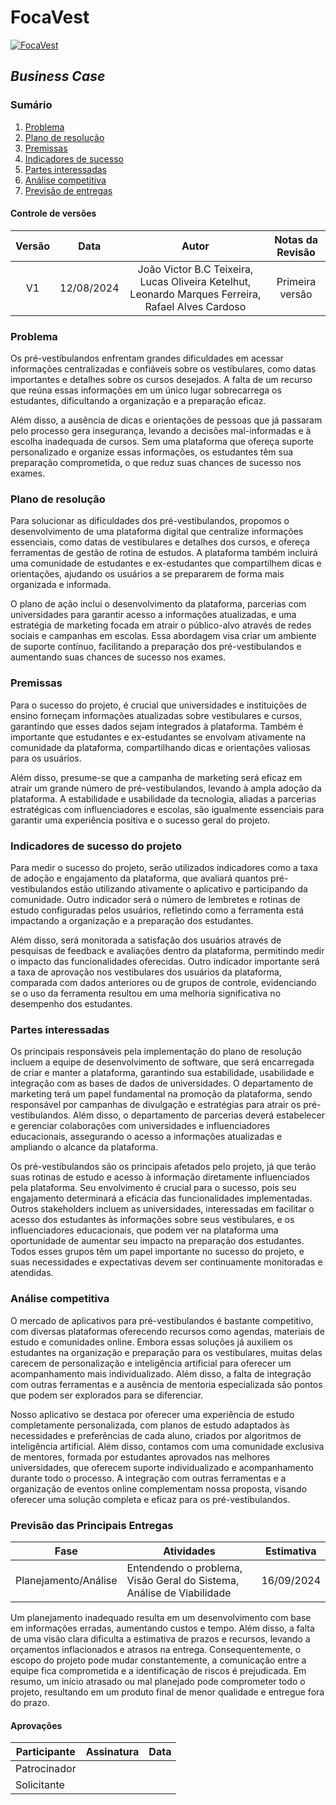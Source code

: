 # FocaVest

[![FocaVest]()](https://github.com/leowbk77/FocaVest)


## _Business Case_
### Sumário
1. [Problema](#problema)
2. [Plano de resolução](#plano-de-resolução)
3. [Premissas](#premissas)
4. [Indicadores de sucesso](#indicadores-de-sucesso-do-projeto)
5. [Partes interessadas](#partes-interessadas)
6. [Análise competitiva](#análise-competitiva)
7. [Previsão de entregas](#previsão-das-Principais-Entregas)

#### Controle de versões

|Versão|Data|Autor|Notas da Revisão|
|:---:|:---:|:---:|:---:|
|V1|12/08/2024|João Victor B.C Teixeira, Lucas Oliveira Ketelhut, Leonardo Marques Ferreira, Rafael Alves Cardoso|Primeira versão|

### Problema
Os pré-vestibulandos enfrentam grandes dificuldades em acessar informações centralizadas e confiáveis sobre os vestibulares, como datas importantes e detalhes sobre os cursos desejados. A falta de um recurso que reúna essas informações em um único lugar sobrecarrega os estudantes, dificultando a organização e a preparação eficaz. 

Além disso, a ausência de dicas e orientações de pessoas que já passaram pelo processo gera insegurança, levando a decisões mal-informadas e à escolha inadequada de cursos. Sem uma plataforma que ofereça suporte personalizado e organize essas informações, os estudantes têm sua preparação comprometida, o que reduz suas chances de sucesso nos exames.

### Plano de resolução
Para solucionar as dificuldades dos pré-vestibulandos, propomos o desenvolvimento de uma plataforma digital que centralize informações essenciais, como datas de vestibulares e detalhes dos cursos, e ofereça ferramentas de gestão de rotina de estudos. A plataforma também incluirá uma comunidade de estudantes e ex-estudantes que compartilhem dicas e orientações, ajudando os usuários a se prepararem de forma mais organizada e informada. 

O plano de ação inclui o desenvolvimento da plataforma, parcerias com universidades para garantir acesso a informações atualizadas, e uma estratégia de marketing focada em atrair o público-alvo através de redes sociais e campanhas em escolas. Essa abordagem visa criar um ambiente de suporte contínuo, facilitando a preparação dos pré-vestibulandos e aumentando suas chances de sucesso nos exames.

### Premissas
Para o sucesso do projeto, é crucial que universidades e instituições de ensino forneçam informações atualizadas sobre vestibulares e cursos, garantindo que esses dados sejam integrados à plataforma. Também é importante que estudantes e ex-estudantes se envolvam ativamente na comunidade da plataforma, compartilhando dicas e orientações valiosas para os usuários. 

Além disso, presume-se que a campanha de marketing será eficaz em atrair um grande número de pré-vestibulandos, levando à ampla adoção da plataforma. A estabilidade e usabilidade da tecnologia, aliadas a parcerias estratégicas com influenciadores e escolas, são igualmente essenciais para garantir uma experiência positiva e o sucesso geral do projeto.

### Indicadores de sucesso do projeto
Para medir o sucesso do projeto, serão utilizados indicadores como a taxa de adoção e engajamento da plataforma, que avaliará quantos pré-vestibulandos estão utilizando ativamente o aplicativo e participando da comunidade. Outro indicador será o número de lembretes e rotinas de estudo configuradas pelos usuários, refletindo como a ferramenta está impactando a organização e a preparação dos estudantes. 

Além disso, será monitorada a satisfação dos usuários através de pesquisas de feedback e avaliações dentro da plataforma, permitindo medir o impacto das funcionalidades oferecidas. Outro indicador importante será a taxa de aprovação nos vestibulares dos usuários da plataforma, comparada com dados anteriores ou de grupos de controle, evidenciando se o uso da ferramenta resultou em uma melhoria significativa no desempenho dos estudantes.

### Partes interessadas
Os principais responsáveis pela implementação do plano de resolução incluem a equipe de desenvolvimento de software, que será encarregada de criar e manter a plataforma, garantindo sua estabilidade, usabilidade e integração com as bases de dados de universidades. O departamento de marketing terá um papel fundamental na promoção da plataforma, sendo responsável por campanhas de divulgação e estratégias para atrair os pré-vestibulandos. Além disso, o departamento de parcerias deverá estabelecer e gerenciar colaborações com universidades e influenciadores educacionais, assegurando o acesso a informações atualizadas e ampliando o alcance da plataforma. 

Os pré-vestibulandos são os principais afetados pelo projeto, já que terão suas rotinas de estudo e acesso à informação diretamente influenciados pela plataforma. Seu envolvimento é crucial para o sucesso, pois seu engajamento determinará a eficácia das funcionalidades implementadas. Outros stakeholders incluem as universidades, interessadas em facilitar o acesso dos estudantes às informações sobre seus vestibulares, e os influenciadores educacionais, que podem ver na plataforma uma oportunidade de aumentar seu impacto na preparação dos estudantes. Todos esses grupos têm um papel importante no sucesso do projeto, e suas necessidades e expectativas devem ser continuamente monitoradas e atendidas.

### Análise competitiva
O mercado de aplicativos para pré-vestibulandos é bastante competitivo, com diversas plataformas oferecendo recursos como agendas, materiais de estudo e comunidades online. Embora essas soluções já auxiliem os estudantes na organização e preparação para os vestibulares, muitas delas carecem de personalização e inteligência artificial para oferecer um acompanhamento mais individualizado. Além disso, a falta de integração com outras ferramentas e a ausência de mentoria especializada são pontos que podem ser explorados para se diferenciar. 

Nosso aplicativo se destaca por oferecer uma experiência de estudo completamente personalizada, com planos de estudo adaptados às necessidades e preferências de cada aluno, criados por algoritmos de inteligência artificial. Além disso, contamos com uma comunidade exclusiva de mentores, formada por estudantes aprovados nas melhores universidades, que oferecem suporte individualizado e acompanhamento durante todo o processo. A integração com outras ferramentas e a organização de eventos online complementam nossa proposta, visando oferecer uma solução completa e eficaz para os pré-vestibulandos.

### Previsão das Principais Entregas

|Fase|Atividades|Estimativa|
|---|---|---|
|Planejamento/Análise|Entendendo o problema, Visão Geral do Sistema, Análise de Viabilidade|16/09/2024|

Um planejamento inadequado resulta em um desenvolvimento com base em informações erradas, aumentando custos e tempo. Além disso, a falta de uma visão clara dificulta a estimativa de prazos e recursos, levando a orçamentos inflacionados e atrasos na entrega. Consequentemente, o escopo do projeto pode mudar constantemente, a comunicação entre a equipe fica comprometida e a identificação de riscos é prejudicada. Em resumo, um início atrasado ou mal planejado pode comprometer todo o projeto, resultando em um produto final de menor qualidade e entregue fora do prazo.

#### Aprovações

|Participante|Assinatura|Data|
|---|---|---|
|Patrocinador|||
|Solicitante|||

